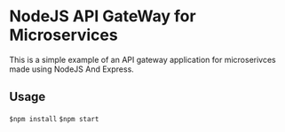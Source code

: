 NodeJS API GateWay for Microservices
========

 This is a simple example of an API gateway application for microserivces made using NodeJS And Express.

Usage
----
```$npm install```
```$npm start```
